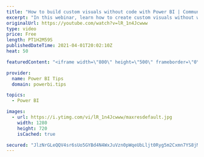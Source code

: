 ```yaml
---
title: "How to build custom visuals without code with Power BI | Community Webinar"
excerpt: "In this webinar, learn how to create custom visuals without writing code using a project that originated from Microsoft's own Charticulator. Go through multiple examples of building custom visuals to understand how this tool can fill specific reporting needs.   Learn more: https://community.powerbi.com"
originalUrl: https://youtube.com/watch?v=lR_1n4Jcwww
type: video
price: Free
length: PT1H2M59S
publishedDateTime: 2021-04-01T20:02:10Z
heat: 50

featuredContent: "<iframe width=\"800\" height=\"500\" frameborder=\"0\" src=\"https://www.youtube.com/embed/lR_1n4Jcwww\" allow=\"accelerometer; autoplay; encrypted-media; gyroscope; picture-in-picture\" allowfullscreen></iframe>"

provider:
  name: Power BI Tips
  domain: powerbi.tips

topics:
  - Power BI

images:
  - url: https://i.ytimg.com/vi/lR_1n4Jcwww/maxresdefault.jpg
    width: 1280
    height: 720
    isCached: true

secured: "JlzNrGLeQQV4sr6sUo5GYBd4N4WxJuVzn0pWqeUbLljt0Ryg5m2Cxmn7YS8jMdLaFWQodcKsTkL1FOpAZf938ANCySm27Vm1YzZWZI19cQCAp91gnRTopOR/1CFEh4FTv4Jo1niutBPAzwgFoI9Tcjdz/YtJy4hdQ9WrS1BQ78nnnJWqnvfPniyFQtP6vUmrwTysKgjYJVPj0rhbZ4oyCHkOQbi2NDQvNvrCzp91sRXPTQuve4f+OlINS3ajQPWQRxgwJW35iiQv9GOTXuuSiMcNLmpwoBJYEeInMPEc23pvDv8d2WDfU7fstozOmINiY9aUZQP8y5w2u2MSGHkUUsMedFiKXtnbuDlgguZLEWN/EEAuiPacQWcdfreFtrmjHM7cSrcE+pNNctXfjZxJwHmH/CGjaq/l4VoOknA+Eoc=;vkbqpLMGmZv4Oi6+fhB0aA=="
---
```


